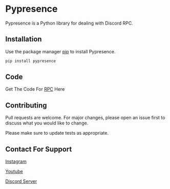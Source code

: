 # Pypresence

Pypresence is a Python library for dealing with Discord RPC.
## Installation

Use the package manager [pip](https://pip.pypa.io/en/stable/) to install Pypresence.

```bash
pip install pypresence
```
## Code
Get The Code For [RPC](https://github.com/JaswanthRemiel/YoutubeDISCORD/blob/main/RPC%20Discord%20YT%231.py) Here
## Contributing
Pull requests are welcome. For major changes, please open an issue first to discuss what you would like to change.

Please make sure to update tests as appropriate.

## Contact For Support
[Instagram](https://instagram.com/jrxag_official)

[Youtube](https://youtube.com/remielvlogsyt)

[Discord Server](https://discord.gg/rgAZT2aCCH)
